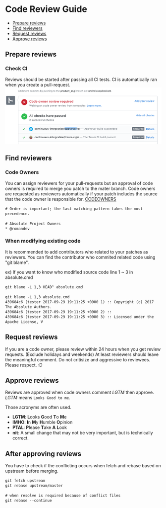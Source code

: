 # Code Review Guide
- [Prepare reviews](#prepare-reviews)
- [Find reviewers](#find-reviewers)
- [Request reviews](#request-reviews)
- [Approve reviews](#approve-reviews)

## Prepare reviews
### Check CI
Reviews should be started after passing all CI tests. CI is automatically ran when you create a pull-request.
![ResultOfCI](/docs/images/ci_status.png)

## Find reviewers
### Code Owners
You can assign reviewers for your pull-requests but an approval of code owners is required to merge you patch to the mater branch.
Code owners are requested as reviewers automatically if your patch includes the source that the code owner is responsible for.
[CODEOWNERS](https://github.com/lunchclass/absolute/blob/master/CODEOWNERS)
```
# Order is important; the last matching pattern takes the most precedence.

# Absolute Project Owners
* @romandev
```

### When modifying existing code
It is recommended to add contributors who related to your patches as reviewers.
You can find the contributor who commited related code using "git blame".

ex) If you want to know who modified source code line 1 ~ 3 in absolute.cmd
```
git blame -L 1,3 HEAD^ absolute.cmd

git blame -L 1,3 absolute.cmd
439684c6 (tester 2017-09-29 19:11:25 +0900 1) :: Copyright (c) 2017 The Absolute Authors.
439684c6 (tester 2017-09-29 19:11:25 +0900 2) ::
439684c6 (tester 2017-09-29 19:11:25 +0900 3) :: Licensed under the Apache License, V
```

## Request reviews
If you are a code owner, please review within 24 hours when you get review requests. (Exclude holidays and weekends)
At least reviewers should leave the meaningful comment.
Do not critisize and aggressive to reviewees. Please respect. :D

## Approve reviews
Reviews are approved when code owners comment *LGTM* then approve. *LGTM* means `Looks Good to me`.

Those acronyms are often used.
- **LGTM**: **L**ooks **G**ood **T**o **M**e
- **IMHO**: **I**n **M**y **H**umble **O**pinion
- **PTAL**: **P**lease **T**ake **A** **L**ook
- **nit**:  A small change that may not be very important, but is technically correct.

## After approving reviews
You have to check if the conflicting occurs when fetch and rebase based on upstream before merging.
```
git fetch upstream
git rebase upstream/master

# when resolve is required because of conflict files
git rebase --continue
```
